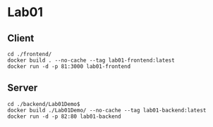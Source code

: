 # Lab01
## Client
``` 
cd ./frontend/
docker build . --no-cache --tag lab01-frontend:latest
docker run -d -p 81:3000 lab01-frontend
```
## Server
``` 
cd ./backend/Lab01Demo$
docker build ./Lab01Demo/ --no-cache --tag lab01-backend:latest
docker run -d -p 82:80 lab01-backend
```

